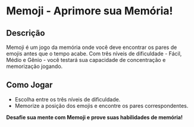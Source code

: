 # Memoji - Aprimore sua Memória!

## Descrição
Memoji é um jogo da memória onde você deve encontrar os pares de emojis antes que o tempo acabe. Com três níveis de dificuldade - Fácil, Médio e Gênio - você testará sua capacidade de concentração e memorização jogando.

## Como Jogar
- Escolha entre os três níveis de dificuldade.
- Memorize a posição dos emojis e encontre os pares correspondentes.

**Desafie sua mente com Memoji e prove suas habilidades de memória!**
